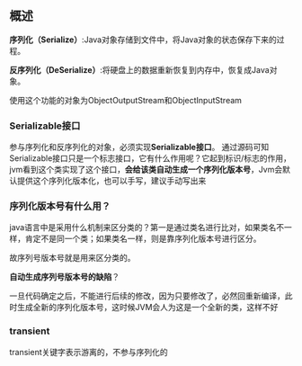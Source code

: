## 概述

**序列化（Serialize）**:Java对象存储到文件中，将Java对象的状态保存下来的过程。

**反序列化（DeSerialize）**:将硬盘上的数据重新恢复到内存中，恢复成Java对象。

使用这个功能的对象为ObjectOutputStream和ObjectInputStream

### Serializable接口

参与序列化和反序列化的对象，必须实现**Serializable接口**。
通过源码可知Serializable接口只是一个标志接口，它有什么作用呢？它起到标识/标志的作用，jvm看到这个类实现了这个接口，**会给该类自动生成一个序列化版本号**，Jvm会默认提供这个序列化版本化，也可以手写，建议手动写出来

### 序列化版本号有什么用？

java语言中是采用什么机制来区分类的？第一是通过类名进行比对，如果类名不一样，肯定不是同一个类；如果类名一样，则是靠序列化版本号进行区分。

故序列号版本号就是用来区分类的。

**自动生成序列号版本号的缺陷**？

一旦代码确定之后，不能进行后续的修改，因为只要修改了，必然回重新编译，此时生成全新的序列化版本号，这时候JVM会人为这是一个全新的类，这样不好

 

### transient

transient关键字表示游离的，不参与序列化的